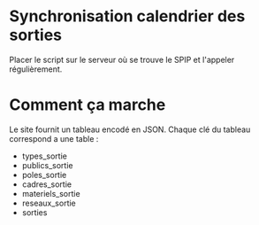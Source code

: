 # Synchronisation calendrier des sorties

Placer le script sur le serveur où se trouve le SPIP et l'appeler régulièrement.

# Comment ça marche

Le site fournit un tableau encodé en JSON.
Chaque clé du tableau correspond a une table :
 -  types_sortie
 -  publics_sortie
 -  poles_sortie
 -  cadres_sortie
 -  materiels_sortie
 -  reseaux_sortie
 -  sorties

